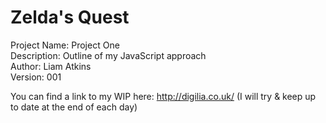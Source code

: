 # Zelda's Quest

Project Name: Project One</br>
Description: Outline of my JavaScript approach</br>
Author: Liam Atkins</br>
Version: 001</br>

You can find a link to my WIP here: http://digilia.co.uk/
(I will try & keep up to date at the end of each day)
